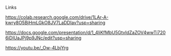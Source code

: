 Links 


https://colab.research.google.com/drive/1LAr-A-kwry8O5BjHmLGkO8JV7LaDDIav?usp=sharing

https://docs.google.com/presentation/d/1_4liKfMbU5GtvIdZaZOV4wwTi7206iDIUaJPj9p9JNc/edit?usp=sharing

https://youtu.be/_Ow-4LbjYrg
